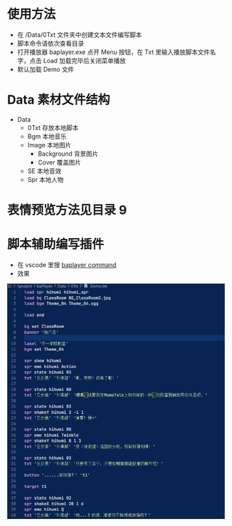 # 使用方法

- 在 /Data/0Txt 文件夹中创建文本文件编写脚本
- 脚本命令请依次查看目录
- 打开播放器 baplayer.exe 点开 Menu 按钮，在 Txt 里输入播放脚本文件名字，点击 Load 加载完毕后关闭菜单播放
- 默认加载 Demo 文件

# Data 素材文件结构

- Data
  - 0Txt 存放本地脚本
  - Bgm 本地音乐
  - Image 本地图片
    - Background 背景图片
    - Cover 覆盖图片
  - SE 本地音效
  - Spr 本地人物

# 表情预览方法见目录 9

# 脚本辅助编写插件

- 在 vscode 里搜 [baplayer command](https://marketplace.visualstudio.com/items?itemName=dzaaaaaa.baplayer-command)
- 效果

![baplayer-command](./Image/baplayer-command.png)
